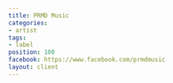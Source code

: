 ```yaml
---
title: PRMD Music
categories:
- artist
tags:
- label
position: 100
facebook: https://www.facebook.com/prmdmusic
layout: client
---
```


